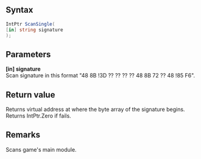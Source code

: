 ## Syntax
```c#
IntPtr ScanSingle(
[in] string signature
);
```   
## Parameters
**[in] signature**   
Scan signature in this format "48 8B !3D ?? ?? ?? ?? 48 8B 72 ?? 48 !85 F6".   
## Return value
Returns virtual address at where the byte array of the signature begins.
Returns IntPtr.Zero if fails.   
## Remarks
Scans game's main module.
